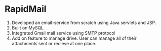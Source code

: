 # RapidMail

1. Developed an email-service from scratch using Java servlets and JSP.
2. Built on MySQL.
3. Integrated Gmail mail service using SMTP protocol
4. Add on feature to manage drive. User can manage all of their attachments sent or recieve at one place. 
